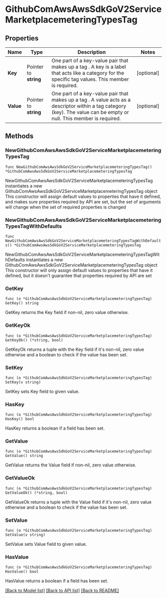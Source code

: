 # GithubComAwsAwsSdkGoV2ServiceMarketplacemeteringTypesTag

## Properties

Name | Type | Description | Notes
------------ | ------------- | ------------- | -------------
**Key** | Pointer to **string** | One part of a key-value pair that makes up a tag . A key is a label that acts like a category for the specific tag values.  This member is required. | [optional] 
**Value** | Pointer to **string** | One part of a key-value pair that makes up a tag . A value acts as a descriptor within a tag category (key). The value can be empty or null.  This member is required. | [optional] 

## Methods

### NewGithubComAwsAwsSdkGoV2ServiceMarketplacemeteringTypesTag

`func NewGithubComAwsAwsSdkGoV2ServiceMarketplacemeteringTypesTag() *GithubComAwsAwsSdkGoV2ServiceMarketplacemeteringTypesTag`

NewGithubComAwsAwsSdkGoV2ServiceMarketplacemeteringTypesTag instantiates a new GithubComAwsAwsSdkGoV2ServiceMarketplacemeteringTypesTag object
This constructor will assign default values to properties that have it defined,
and makes sure properties required by API are set, but the set of arguments
will change when the set of required properties is changed

### NewGithubComAwsAwsSdkGoV2ServiceMarketplacemeteringTypesTagWithDefaults

`func NewGithubComAwsAwsSdkGoV2ServiceMarketplacemeteringTypesTagWithDefaults() *GithubComAwsAwsSdkGoV2ServiceMarketplacemeteringTypesTag`

NewGithubComAwsAwsSdkGoV2ServiceMarketplacemeteringTypesTagWithDefaults instantiates a new GithubComAwsAwsSdkGoV2ServiceMarketplacemeteringTypesTag object
This constructor will only assign default values to properties that have it defined,
but it doesn't guarantee that properties required by API are set

### GetKey

`func (o *GithubComAwsAwsSdkGoV2ServiceMarketplacemeteringTypesTag) GetKey() string`

GetKey returns the Key field if non-nil, zero value otherwise.

### GetKeyOk

`func (o *GithubComAwsAwsSdkGoV2ServiceMarketplacemeteringTypesTag) GetKeyOk() (*string, bool)`

GetKeyOk returns a tuple with the Key field if it's non-nil, zero value otherwise
and a boolean to check if the value has been set.

### SetKey

`func (o *GithubComAwsAwsSdkGoV2ServiceMarketplacemeteringTypesTag) SetKey(v string)`

SetKey sets Key field to given value.

### HasKey

`func (o *GithubComAwsAwsSdkGoV2ServiceMarketplacemeteringTypesTag) HasKey() bool`

HasKey returns a boolean if a field has been set.

### GetValue

`func (o *GithubComAwsAwsSdkGoV2ServiceMarketplacemeteringTypesTag) GetValue() string`

GetValue returns the Value field if non-nil, zero value otherwise.

### GetValueOk

`func (o *GithubComAwsAwsSdkGoV2ServiceMarketplacemeteringTypesTag) GetValueOk() (*string, bool)`

GetValueOk returns a tuple with the Value field if it's non-nil, zero value otherwise
and a boolean to check if the value has been set.

### SetValue

`func (o *GithubComAwsAwsSdkGoV2ServiceMarketplacemeteringTypesTag) SetValue(v string)`

SetValue sets Value field to given value.

### HasValue

`func (o *GithubComAwsAwsSdkGoV2ServiceMarketplacemeteringTypesTag) HasValue() bool`

HasValue returns a boolean if a field has been set.


[[Back to Model list]](../README.md#documentation-for-models) [[Back to API list]](../README.md#documentation-for-api-endpoints) [[Back to README]](../README.md)


